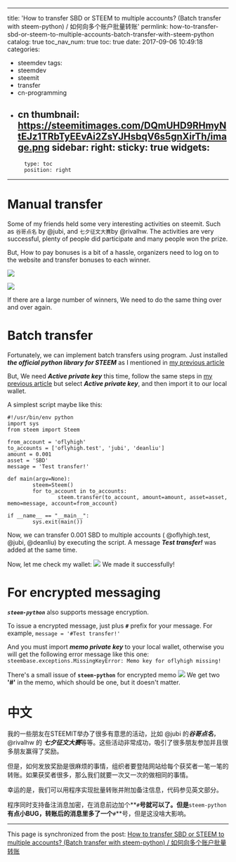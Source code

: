 
---
title: 'How to transfer SBD or STEEM to multiple accounts? (Batch transfer with steem-python) / 如何向多个账户批量转账'
permlink: how-to-transfer-sbd-or-steem-to-multiple-accounts-batch-transfer-with-steem-python
catalog: true
toc_nav_num: true
toc: true
date: 2017-09-06 10:49:18
categories:
- steemdev
tags:
- steemdev
- steemit
- transfer
- cn-programming
- cn
thumbnail: https://steemitimages.com/DQmUHD9RHmyNtEJz1TRbTyEEvAi2ZsYJHsbqV6s5gnXirTh/image.png
sidebar:
    right:
        sticky: true
widgets:
    -
        type: toc
        position: right
---


# Manual transfer

Some of my friends held some very interesting activities on steemit. Such as `谷哥点名` by @jubi, and `七夕征文大赛`by @rivalhw. The activities are very successful, plenty of people did participate and many people won the prize.

But, How to pay bonuses is a bit of a hassle, organizers need to log on to the website and transfer bonuses to each winner.

![](https://steemitimages.com/DQmUHD9RHmyNtEJz1TRbTyEEvAi2ZsYJHsbqV6s5gnXirTh/image.png)

![](https://steemitimages.com/DQmPisdDLX5W6C3gkgeb6nrds6fGR3FPZ1mFRhgs1PsxFmw/image.png)

If there are a large number of winners, We need to do the same thing over and over again.

# Batch transfer

Fortunately, we can implement batch transfers using program.
Just installed ***the official python library for STEEM*** as I mentioned in [my previous article](https://steemit.com/steemdev/@oflyhigh/how-to-claim-your-rewards-automatically)

But, We need ***Active private key*** this time, follow the same steps  in [my previous article](https://steemit.com/steemdev/@oflyhigh/how-to-claim-your-rewards-automatically) but select  ***Active private key***, and then import it to our local wallet.

A simplest script maybe like this:
```
#!/usr/bin/env python
import sys
from steem import Steem

from_account = 'oflyhigh'
to_accounts = ['oflyhigh.test', 'jubi', 'deanliu']
amount = 0.001
asset = 'SBD'
message = 'Test transfer!'

def main(argv=None):
        steem=Steem()
        for to_account in to_accounts:
                steem.transfer(to_account, amount=amount, asset=asset, memo=message, account=from_account)

if __name__ == "__main__":
        sys.exit(main())
```

Now, we can transfer 0.001 SBD to multiple accounts ( @oflyhigh.test, @jubi, @deanliu) by executing the script. A message  ***Test transfer!*** was added at the same time.

Now, let me check my wallet:
![](https://steemitimages.com/DQmYxoV4dimck8qB5YRFa263XcpiQ7kWZc9dUmUiaUUHHEf/image.png)
We made it successfully!

# For encrypted messaging

***`steem-python`*** also supports message encryption.

To issue a encrypted message, just plus **`#`** prefix for your message.
For example, 
`message = '#Test transfer!'`

And you must import ***memo  private key*** to your local wallet, otherwise you will get the following error message like this one:
`steembase.exceptions.MissingKeyError: Memo key for oflyhigh missing!`

There's a small issue of  **`steem-python`** for encrypted memo
![](https://steemitimages.com/DQmZuR52Aj7Tf25pH7KDDPjLfYyM55rmURrpxNnGgYx3Myf/image.png)
We get two **'#'** in the memo,   which should be one, but it doesn't matter.

# 中文

我的一些朋友在STEEMIT举办了很多有意思的活动，比如 @jubi 的***谷哥点名***，  @rivalhw 的 ***七夕征文大赛***等等。这些活动非常成功，吸引了很多朋友参加并且很多朋友赢得了奖励。

但是，如何发放奖励是很麻烦的事情，组织者要登陆网站给每个获奖者一笔一笔的转账。如果获奖者很多，那么我们就要一次又一次的做相同的事情。

幸运的是，我们可以用程序实现批量转账并附加备注信息，代码参见英文部分。

程序同时支持备注消息加密，在消息前边加个**`#`**号就可以了。但是**`steem-python`**有点小BUG，转账后的消息里多了一个**`#`**号，但是这没啥大影响。

- - -

This page is synchronized from the post: [How to transfer SBD or STEEM to multiple accounts? (Batch transfer with steem-python) / 如何向多个账户批量转账](https://steemit.com/@oflyhigh/how-to-transfer-sbd-or-steem-to-multiple-accounts-batch-transfer-with-steem-python)
